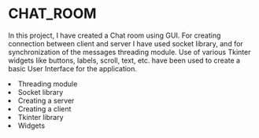 # CHAT_ROOM

In this project, I have created a Chat room using GUI. For creating connection between client and server I have used socket library, and for synchronization of the messages threading module. Use of various Tkinter widgets like buttons, labels, scroll, text, etc. have been used to create a basic User Interface for the application.

<li>Threading module</li>
<li>Socket library </li>
<li>Creating a server </li>
<li>Creating a client </li> 
<li>Tkinter library </li>
<li>Widgets </li>

